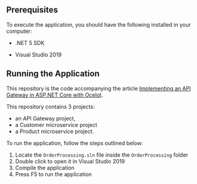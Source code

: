 ## **Prerequisites**

To execute the application, you should have the following installed in your computer:

-   .NET 5 SDK

-   Visual Studio 2019

## Running the Application

This repository is the code accompanying the article [Implementing an API Gateway in ASP.NET Core with Ocelot](https://auth0.com/blog/implementing-api-gateway-in-aspnet-core-with-ocelot). 

This repository contains 3 projects: 

- an API Gateway project, 
- a Customer microservice project
- a Product microservice project.

To run the application, follow the steps outlined below:

1. Locate the `OrderProcessing.sln` file inside the `OrderProcessing` folder
2. Double click to open it in Visual Studio 2019
3. Compile the application
4. Press F5 to run the application
